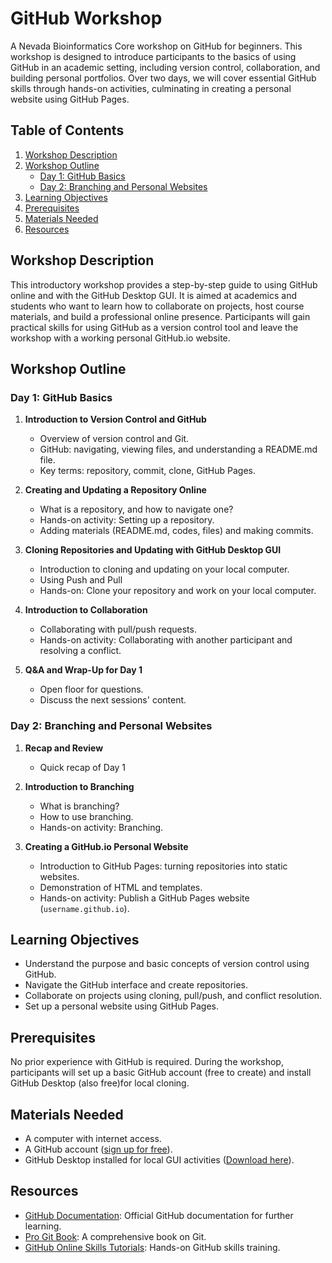 # GitHub Workshop

A Nevada Bioinformatics Core workshop on GitHub for beginners. This workshop is designed to introduce participants to the basics of using GitHub in an academic setting, including version control, collaboration, and building personal portfolios. Over two days, we will cover essential GitHub skills through hands-on activities, culminating in creating a personal website using GitHub Pages.

## Table of Contents
1. [Workshop Description](#workshop-description)
2. [Workshop Outline](#workshop-outline)
   - [Day 1: GitHub Basics](#day-1-github-basics)
   - [Day 2: Branching and Personal Websites](#day-2-branching-and-personal-websites)
3. [Learning Objectives](#learning-objectives)
4. [Prerequisites](#prerequisites)
5. [Materials Needed](#materials-needed)
6. [Resources](#resources)


## Workshop Description

This introductory workshop provides a step-by-step guide to using GitHub online and with the GitHub Desktop GUI. It is aimed at academics and students who want to learn how to collaborate on projects, host course materials, and build a professional online presence. Participants will gain practical skills for using GitHub as a version control tool and leave the workshop with a working personal GitHub.io website.

## Workshop Outline

### Day 1: GitHub Basics
1. **Introduction to Version Control and GitHub**
   - Overview of version control and Git.
   - GitHub: navigating, viewing files, and understanding a README.md file.
   - Key terms: repository, commit, clone, GitHub Pages.

2. **Creating and Updating a Repository Online**
   - What is a repository, and how to navigate one?
   - Hands-on activity: Setting up a repository.
   - Adding materials (README.md, codes, files) and making commits.

3. **Cloning Repositories and Updating with GitHub Desktop GUI**
   - Introduction to cloning and updating on your local computer.
   - Using Push and Pull
   - Hands-on: Clone your repository and work on your local computer.

4. **Introduction to Collaboration**
   - Collaborating with pull/push requests.
   - Hands-on activity: Collaborating with another participant and resolving a conflict.

5. **Q&A and Wrap-Up for Day 1**
   - Open floor for questions.
   - Discuss the next sessions' content.

### Day 2: Branching and Personal Websites
1. **Recap and Review**
   - Quick recap of Day 1

2. **Introduction to Branching**
   - What is branching?
   - How to use branching.
   - Hands-on activity: Branching.

3. **Creating a GitHub.io Personal Website**
   - Introduction to GitHub Pages: turning repositories into static websites.
   - Demonstration of HTML and templates.
   - Hands-on activity: Publish a GitHub Pages website (`username.github.io`).


## Learning Objectives
- Understand the purpose and basic concepts of version control using GitHub.
- Navigate the GitHub interface and create repositories.
- Collaborate on projects using cloning, pull/push, and conflict resolution.
- Set up a personal website using GitHub Pages.

## Prerequisites
No prior experience with GitHub is required. During the workshop, participants will set up a basic GitHub account (free to create) and install GitHub Desktop (also free)for local cloning.

## Materials Needed
- A computer with internet access.
- A GitHub account ([sign up for free](https://github.com/)).
- GitHub Desktop installed for local GUI activities ([Download here](https://desktop.github.com/)).

## Resources
- [GitHub Documentation](https://docs.github.com/): Official GitHub documentation for further learning.
- [Pro Git Book](https://git-scm.com/book/en/v2): A comprehensive book on Git.
- [GitHub Online Skills Tutorials](https://github.com/skills): Hands-on GitHub skills training.
